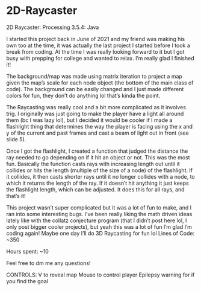 # 2D-Raycaster
2D Raycaster: Processing 3.5.4: Java

I started this project back in June of 2021 and my friend was making his own too at the time, it was actually the last project I started before I took a break from coding. At the time I was really looking forward to it but I got busy with prepping for college and wanted to relax. I’m really glad I finished it!

The background/map was made using matrix iteration to project a map given the map’s scale for each node object (the bottom of the main class of code). The background can be easily changed and I just made different colors for fun, they don’t do anything lol that’s kinda the point.

The Raycasting was really cool and a bit more complicated as it involves trig. I originally was just going to make the player have a light all around them (bc I was lazy lol), but I decided it would be cooler if I made a flashlight thing that determines the way the player is facing using the x and y of the current and past frames and cast a beam of light out in front (see slide 5). 

Once I got the flashlight, I created a function that judged the distance the ray needed to go depending on if it hit an object or not. This was the most fun. Basically the function casts rays with increasing length out until it collides or hits the length (multiple of the size of a node) of the flashlight. If it collides, it then casts shorter rays until it no longer collides with a node, to which it returns the length of the ray. If it doesn’t hit anything it just keeps the flashlight length, which can be adjusted. It does this for all rays, and that’s it! 

This project wasn’t super complicated but it was a lot of fun to make, and I ran into some interesting bugs. I’ve been really liking the math driven ideas lately like with the collatz conjecture program (that I didn’t post here lol, I only post bigger cooler projects), but yeah this was a lot of fun I’m glad I’m coding again! Maybe one day I’ll do 3D Raycasting for fun lol
Lines of Code: ~350

Hours spent: ~10

Feel free to dm me any questions!

CONTROLS: 
V to reveal map
Mouse to control player
Epilepsy warning for if you find the goal
